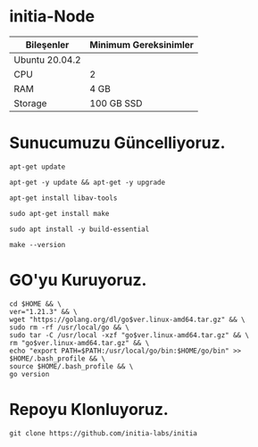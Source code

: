 # initia-Node

| Bileşenler | Minimum Gereksinimler | 
| ------------ | ------------ |
| Ubuntu 20.04.2 |
| CPU |	2 |
| RAM	| 4 GB |
| Storage	| 100 GB SSD |

# Sunucumuzu Güncelliyoruz.

```
apt-get update
```

```
apt-get -y update && apt-get -y upgrade
```

```
apt-get install libav-tools
```

```
sudo apt-get install make
```

```
sudo apt install -y build-essential
```

```
make --version
```

# GO'yu Kuruyoruz.

```
cd $HOME && \
ver="1.21.3" && \
wget "https://golang.org/dl/go$ver.linux-amd64.tar.gz" && \
sudo rm -rf /usr/local/go && \
sudo tar -C /usr/local -xzf "go$ver.linux-amd64.tar.gz" && \
rm "go$ver.linux-amd64.tar.gz" && \
echo "export PATH=$PATH:/usr/local/go/bin:$HOME/go/bin" >> $HOME/.bash_profile && \
source $HOME/.bash_profile && \
go version
```

# Repoyu Klonluyoruz.

```
git clone https://github.com/initia-labs/initia
```




